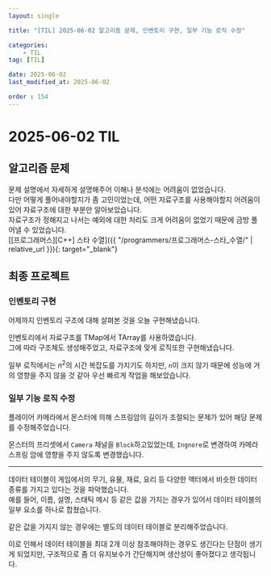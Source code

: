 ```yaml
---
layout: single

title: "[TIL] 2025-06-02 알고리즘 문제, 인벤토리 구현, 일부 기능 로직 수정"

categories:
    - TIL
tag: [TIL]

date: 2025-06-02
last_modified_at: 2025-06-02

order : 154
---
```


# 2025-06-02 TIL

## 알고리즘 문제

문제 설명에서 자세하게 설명해주어 이해나 분석에는 어려움이 없었습니다.  
다만 어떻게 풀어내야할지가 좀 고민이었는데, 어떤 자료구조를 사용해야할지 어려움이 있어 자료구조에 대한 부분만 알아보았습니다.  
자료구조가 정해지고 나서는 예외에 대한 처리도 크게 어려움이 없었기 때문에 금방 풀어낼 수 있었습니다.  
[[프로그래머스][C++] 스타 수열]({{ "/programmers/프로그래머스-스타_수열/" | relative_url }}){: target="_blank"}

## 최종 프로젝트

### 인벤토리 구현

어제까지 인벤토리 구조에 대해 살펴본 것을 오늘 구현해냈습니다.

인벤토리에서 자료구조를 TMap에서 TArray를 사용하였습니다.  
그에 따라 구조체도 생성해주었고, 자료구조에 맞게 로직또한 구현해냈습니다.

일부 로직에서는 $n^2$의 시간 복잡도를 가지기도 하지만, `n`이 크지 않기 때문에 성능에 거의 영향을 주지 않을 것 같아 우선 빠르게 작업을 해보았습니다.

### 일부 기능 로직 수정

플레이어 카메라에서 몬스터에 의해 스프링암의 길이가 조절되는 문제가 있어 해당 문제를 수정해주었습니다.

몬스터의 프리셋에서 `Camera` 채널을 `Block`하고있었는데, `Ingnore`로 변경하여 카메라 스프링 암에 영향을 주지 않도록 변경했습니다.

---

데이터 테이블이 게임에서의 무기, 유물, 재료, 요리 등 다양한 액터에서 비슷한 데이터 종류를 가지고 있다는 것을 파악했습니다.  
예를 들어, 이름, 설명, 스태틱 메시 등 같은 값을 가지는 경우가 있어서 데이터 테이블의 일부 요소를 하나로 합쳤습니다.

같은 값을 가지지 않는 경우에는 별도의 데이터 테이블로 분리해주었습니다.

이로 인해서 데이터 테이블을 최대 2개 이상 참조해야하는 경우도 생긴다는 단점이 생기게 되었지만, 구조적으로 좀 더 유지보수가 간단해지며 생산성이 좋아졌다고 생각됩니다.